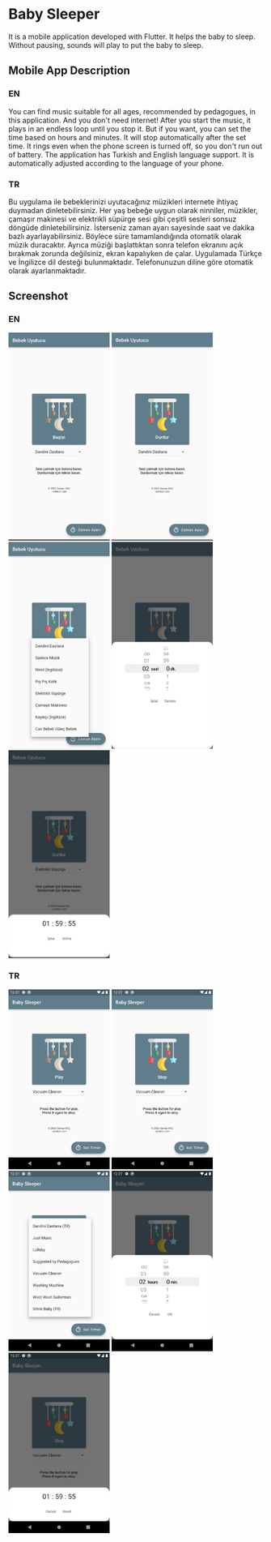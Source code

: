 # Baby Sleeper

It is a mobile application developed with Flutter. It helps the baby to sleep. Without pausing, sounds will play to put the baby to sleep.

## Mobile App Description
### EN
You can find music suitable for all ages, recommended by pedagogues, in this application. And you don't need internet! After you start the music, it plays in an endless loop until you stop it. But if you want, you can set the time based on hours and minutes. It will stop automatically after the set time. It rings even when the phone screen is turned off, so you don't run out of battery. The application has Turkish and English language support. It is automatically adjusted according to the language of your phone.
### TR
Bu uygulama ile bebeklerinizi uyutacağınız müzikleri internete ihtiyaç duymadan dinletebilirsiniz. Her yaş bebeğe uygun olarak ninniler, müzikler, çamaşır makinesi ve elektrikli süpürge sesi gibi çeşitli sesleri sonsuz döngüde dinletebilirsiniz. İsterseniz zaman ayarı sayesinde saat ve dakika bazlı ayarlayabilirsiniz. Böylece süre tamamlandığında otomatik olarak müzik duracaktır. Ayrıca müziği başlattıktan sonra telefon ekranını açık bırakmak zorunda değilsiniz, ekran kapalıyken de çalar. Uygulamada Türkçe ve İngilizce dil desteği bulunmaktadır. Telefonunuzun diline göre otomatik olarak ayarlanmaktadır.

## Screenshot
### EN
<div class="row">
  <img src="img/screens/tr/Screenshot_01.jpg" width="200" />
  <img src="img/screens/tr/Screenshot_02.jpg" width="200" />
  <img src="img/screens/tr/Screenshot_03.jpg" width="200" />
  <img src="img/screens/tr/Screenshot_04.jpg" width="200" />
  <img src="img/screens/tr/Screenshot_05.jpg" width="200" />
</div>

### TR
<div class="row">
  <img src="img/screens/en/Screenshot_01.png" width="200" />
  <img src="img/screens/en/Screenshot_02.png" width="200" />
  <img src="img/screens/en/Screenshot_03.png" width="200" />
  <img src="img/screens/en/Screenshot_04.png" width="200" />
  <img src="img/screens/en/Screenshot_05.png" width="200" />
</div>